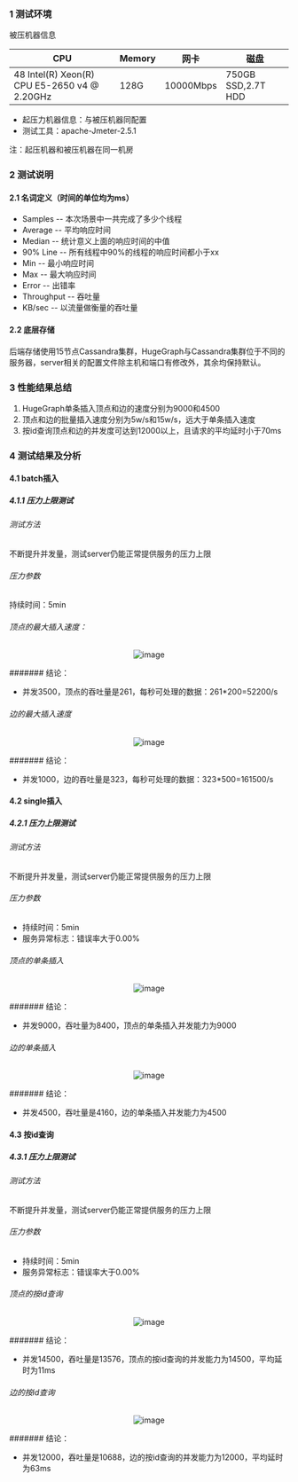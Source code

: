 ### 1 测试环境

被压机器信息

CPU                                          | Memory | 网卡      | 磁盘
-------------------------------------------- | ------ | --------- | ------------------
48 Intel(R) Xeon(R) CPU E5-2650 v4 @ 2.20GHz | 128G   | 10000Mbps | 750GB SSD,2.7T HDD

- 起压力机器信息：与被压机器同配置
- 测试工具：apache-Jmeter-2.5.1

注：起压机器和被压机器在同一机房

### 2 测试说明

#### 2.1 名词定义（时间的单位均为ms）

- Samples -- 本次场景中一共完成了多少个线程
- Average -- 平均响应时间
- Median -- 统计意义上面的响应时间的中值
- 90% Line -- 所有线程中90%的线程的响应时间都小于xx
- Min -- 最小响应时间
- Max -- 最大响应时间
- Error -- 出错率
- Throughput -- 吞吐量
- KB/sec -- 以流量做衡量的吞吐量

#### 2.2 底层存储

后端存储使用15节点Cassandra集群，HugeGraph与Cassandra集群位于不同的服务器，server相关的配置文件除主机和端口有修改外，其余均保持默认。

### 3 性能结果总结

1. HugeGraph单条插入顶点和边的速度分别为9000和4500
2. 顶点和边的批量插入速度分别为5w/s和15w/s，远大于单条插入速度
3. 按id查询顶点和边的并发度可达到12000以上，且请求的平均延时小于70ms

### 4 测试结果及分析

#### 4.1 batch插入

##### 4.1.1 压力上限测试

###### 测试方法

不断提升并发量，测试server仍能正常提供服务的压力上限

###### 压力参数

持续时间：5min

###### 顶点的最大插入速度：

<center>
  <img src="/images/API-perf/v0.5.6/cassandra/vertex_batch.png" alt="image">
</center>

####### 结论：

- 并发3500，顶点的吞吐量是261，每秒可处理的数据：261*200=52200/s

###### 边的最大插入速度

<center>
  <img src="/images/API-perf/v0.5.6/cassandra/edge_batch.png" alt="image">
</center>

####### 结论：

- 并发1000，边的吞吐量是323，每秒可处理的数据：323*500=161500/s

#### 4.2 single插入

##### 4.2.1 压力上限测试

###### 测试方法

不断提升并发量，测试server仍能正常提供服务的压力上限

###### 压力参数

- 持续时间：5min
- 服务异常标志：错误率大于0.00%

###### 顶点的单条插入

<center>
  <img src="/images/API-perf/v0.5.6/cassandra/vertex_single.png" alt="image">
</center>

####### 结论：

- 并发9000，吞吐量为8400，顶点的单条插入并发能力为9000

###### 边的单条插入

<center>
  <img src="/images/API-perf/v0.5.6/cassandra/edge_single.png" alt="image">
</center>

####### 结论：

- 并发4500，吞吐量是4160，边的单条插入并发能力为4500

#### 4.3 按id查询

##### 4.3.1 压力上限测试

###### 测试方法

不断提升并发量，测试server仍能正常提供服务的压力上限

###### 压力参数

- 持续时间：5min
- 服务异常标志：错误率大于0.00%

###### 顶点的按id查询

<center>
  <img src="/images/API-perf/v0.5.6/cassandra/vertex_id_query.png" alt="image">
</center>

####### 结论：

- 并发14500，吞吐量是13576，顶点的按id查询的并发能力为14500，平均延时为11ms

###### 边的按id查询

<center>
  <img src="/images/API-perf/v0.5.6/cassandra/edge_id_query.png" alt="image">
</center>

####### 结论：

- 并发12000，吞吐量是10688，边的按id查询的并发能力为12000，平均延时为63ms
